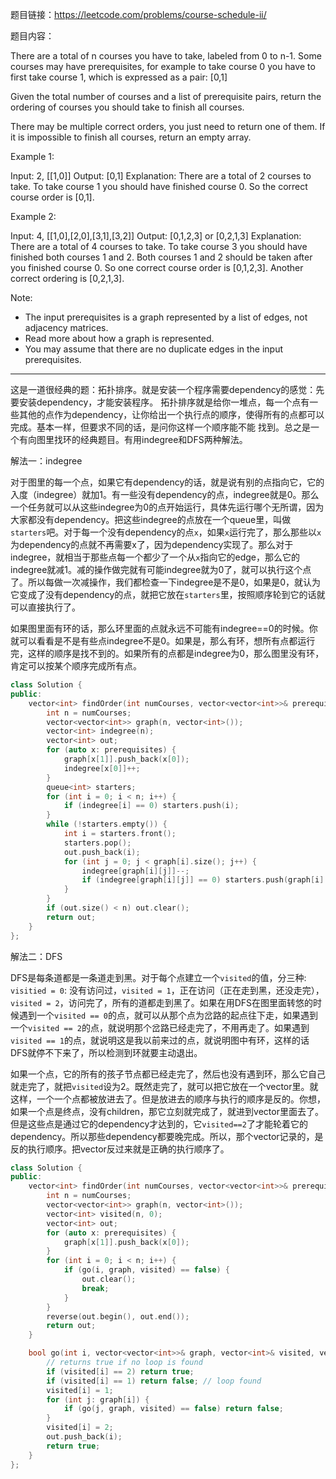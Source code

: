 题目链接：https://leetcode.com/problems/course-schedule-ii/

题目内容：

There are a total of n courses you have to take, labeled from 0 to n-1. Some courses may have prerequisites, for example to take course 0 you have to first take course 1, which is expressed as a pair: [0,1]

Given the total number of courses and a list of prerequisite pairs, return the ordering of courses you should take to finish all courses.

There may be multiple correct orders, you just need to return one of them. If it is impossible to finish all courses, return an empty array.

Example 1:

Input: 2, [[1,0]] 
Output: [0,1]
Explanation: There are a total of 2 courses to take. To take course 1 you should have finished course 0. So the correct course order is [0,1].

Example 2:

Input: 4, [[1,0],[2,0],[3,1],[3,2]]
Output: [0,1,2,3] or [0,2,1,3]
Explanation: There are a total of 4 courses to take. To take course 3 you should have finished both courses 1 and 2. Both courses 1 and 2 should be taken after you finished course 0. So one correct course order is [0,1,2,3]. Another correct ordering is [0,2,1,3].

Note:

- The input prerequisites is a graph represented by a list of edges, not adjacency matrices. 
- Read more about how a graph is represented.
- You may assume that there are no duplicate edges in the input prerequisites.

---

这是一道很经典的题：拓扑排序。就是安装一个程序需要dependency的感觉：先要安装dependency，才能安装程序。
拓扑排序就是给你一堆点，每一个点有一些其他的点作为dependency，让你给出一个执行点的顺序，使得所有的点都可以完成。基本一样，但要求不同的话，是问你这样一个顺序能不能
找到。总之是一个有向图里找环的经典题目。有用indegree和DFS两种解法。

解法一：indegree

对于图里的每一个点，如果它有dependency的话，就是说有别的点指向它，它的入度（indegree）就加1。有一些没有dependency的点，indegree就是0。那么一个任务就可以从这些indegree为0的点开始运行，具体先运行哪个无所谓，因为大家都没有dependency。把这些indegree的点放在一个queue里，叫做`starters`吧。对于每一个没有dependency的点`x`，如果`x`运行完了，那么那些以`x`为dependency的点就不再需要x了，因为dependency实现了。那么对于indegree，就相当于那些点每一个都少了一个从`x`指向它的edge，那么它的indegree就减1。减的操作做完就有可能indegree就为0了，就可以执行这个点了。所以每做一次减操作，我们都检查一下indegree是不是0，如果是0，就认为它变成了没有dependency的点，就把它放在`starters`里，按照顺序轮到它的话就可以直接执行了。

如果图里面有环的话，那么环里面的点就永远不可能有indegree==0的时候。你就可以看看是不是有些点indegree不是0。如果是，那么有环，想所有点都运行完，这样的顺序是找不到的。如果所有的点都是indegree为0，那么图里没有环，肯定可以按某个顺序完成所有点。

```cpp
class Solution {
public:
    vector<int> findOrder(int numCourses, vector<vector<int>>& prerequisites) {
        int n = numCourses;
        vector<vector<int>> graph(n, vector<int>());
        vector<int> indegree(n);
        vector<int> out;
        for (auto x: prerequisites) {
            graph[x[1]].push_back(x[0]);
            indegree[x[0]]++;
        }    
        queue<int> starters;
        for (int i = 0; i < n; i++) {
            if (indegree[i] == 0) starters.push(i);
        }
        while (!starters.empty()) {
            int i = starters.front(); 
            starters.pop();
            out.push_back(i);
            for (int j = 0; j < graph[i].size(); j++) {
                indegree[graph[i][j]]--;
                if (indegree[graph[i][j]] == 0) starters.push(graph[i][j]);
            }
        }
        if (out.size() < n) out.clear();
        return out;
    }
};
```

解法二：DFS

DFS是每条道都是一条道走到黑。对于每个点建立一个`visited`的值，分三种: `visitied = 0`: 没有访问过，`visited = 1`，正在访问（正在走到黑，还没走完），`visited = 2`，访问完了，所有的道都走到黑了。如果在用DFS在图里面转悠的时候遇到一个`visited == 0`的点，就可以从那个点为岔路的起点往下走，如果遇到一个`visited == 2`的点，就说明那个岔路已经走完了，不用再走了。如果遇到`visited == 1`的点，就说明这是我以前来过的点，就说明图中有环，这样的话DFS就停不下来了，所以检测到环就要主动退出。

如果一个点，它的所有的孩子节点都已经走完了，然后也没有遇到环，那么它自己就走完了，就把`visited`设为2。既然走完了，就可以把它放在一个vector里。就这样，一个一个点都被放进去了。但是放进去的顺序与执行的顺序是反的。你想，如果一个点是终点，没有children，那它立刻就完成了，就进到vector里面去了。但是这些点是通过它的dependency才达到的，它`visited==2`了才能轮着它的dependency。所以那些dependency都要晚完成。所以，那个vector记录的，是反的执行顺序。把vector反过来就是正确的执行顺序了。

```cpp
class Solution {
public:
    vector<int> findOrder(int numCourses, vector<vector<int>>& prerequisites) {
        int n = numCourses;
        vector<vector<int>> graph(n, vector<int>());
        vector<int> visited(n, 0);
        vector<int> out;
        for (auto x: prerequisites) {
            graph[x[1]].push_back(x[0]);
        }    
        for (int i = 0; i < n; i++) {
            if (go(i, graph, visited) == false) {
                out.clear();
                break;
            }
        }
        reverse(out.begin(), out.end());
        return out;
    }

    bool go(int i, vector<vector<int>>& graph, vector<int>& visited, vector<int>& out) {
        // returns true if no loop is found
        if (visited[i] == 2) return true;
        if (visited[i] == 1) return false; // loop found
        visited[i] = 1;
        for (int j: graph[i]) {
            if (go(j, graph, visited) == false) return false;
        }
        visited[i] = 2;
        out.push_back(i);
        return true;
    }
};
```
















